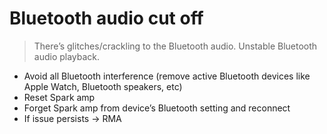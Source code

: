 # Bluetooth audio cut off
> There’s glitches/crackling to the Bluetooth audio.
> Unstable Bluetooth audio playback.

- Avoid all Bluetooth interference (remove active Bluetooth devices like Apple Watch, Bluetooth speakers, etc)
- Reset Spark amp
- Forget Spark amp from device’s Bluetooth setting and reconnect
- If issue persists -> RMA
